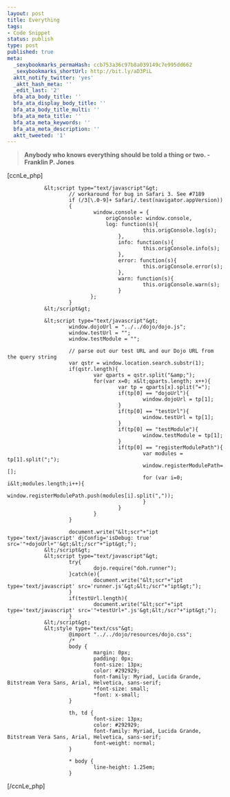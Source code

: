 ```yaml
---
layout: post
title: Everything
tags:
- Code Snippet
status: publish
type: post
published: true
meta:
  _sexybookmarks_permaHash: ccb753a36c97b8a039149c7e995dd662
  _sexybookmarks_shortUrl: http://bit.ly/aD3PiL
  aktt_notify_twitter: 'yes'
  _aktt_hash_meta: ''
  _edit_last: '2'
  bfa_ata_body_title: ''
  bfa_ata_display_body_title: ''
  bfa_ata_body_title_multi: ''
  bfa_ata_meta_title: ''
  bfa_ata_meta_keywords: ''
  bfa_ata_meta_description: ''
  aktt_tweeted: '1'
---
```

<blockquote><strong>Anybody who knows everything should be told a thing or two.
- Franklin P. Jones</strong></blockquote>
[ccnLe_php]

                &lt;script type="text/javascript"&gt;
                        // workaround for bug in Safari 3. See #7189
                        if (/3[\.0-9]+ Safari/.test(navigator.appVersion))
                        {
                                window.console = {
                                    origConsole: window.console,
                                    log: function(s){
                                                this.origConsole.log(s);
                                        },
                                        info: function(s){
                                                this.origConsole.info(s);
                                        },
                                        error: function(s){
                                                this.origConsole.error(s);
                                        },
                                        warn: function(s){
                                                this.origConsole.warn(s);
                                        }
                               };
                        }
                &lt;/script&gt;

                &lt;script type="text/javascript"&gt;
                        window.dojoUrl = "../../dojo/dojo.js";
                        window.testUrl = "";
                        window.testModule = "";

                        // parse out our test URL and our Dojo URL from the query string
                        var qstr = window.location.search.substr(1);
                        if(qstr.length){
                                var qparts = qstr.split("&amp;");
                                for(var x=0; x&lt;qparts.length; x++){
                                        var tp = qparts[x].split("=");
                                        if(tp[0] == "dojoUrl"){
                                                window.dojoUrl = tp[1];
                                        }
                                        if(tp[0] == "testUrl"){
                                                window.testUrl = tp[1];
                                        }
                                        if(tp[0] == "testModule"){
                                                window.testModule = tp[1];
                                        }
                                        if(tp[0] == "registerModulePath"){
                                                var modules = tp[1].split(";");
                                                window.registerModulePath=[];
                                                for (var i=0; i&lt;modules.length;i++){
                                                         window.registerModulePath.push(modules[i].split(","));
                                                }
                                        }
                                }
                        }

                        document.write("&lt;scr"+"ipt type='text/javascript' djConfig='isDebug: true' src='"+dojoUrl+"'&gt;&lt;/scr"+"ipt&gt;");
                &lt;/script&gt;
                &lt;script type="text/javascript"&gt;
                        try{
                                dojo.require("doh.runner");
                        }catch(e){
                                document.write("&lt;scr"+"ipt type='text/javascript' src='runner.js'&gt;&lt;/scr"+"ipt&gt;");
                        }
                        if(testUrl.length){
                                document.write("&lt;scr"+"ipt type='text/javascript' src='"+testUrl+".js'&gt;&lt;/scr"+"ipt&gt;");
                        }
                &lt;/script&gt;
                &lt;style type="text/css"&gt;
                        @import "../../dojo/resources/dojo.css";
                        /*
                        body {
                                margin: 0px;
                                padding: 0px;
                                font-size: 13px;
                                color: #292929;
                                font-family: Myriad, Lucida Grande, Bitstream Vera Sans, Arial, Helvetica, sans-serif;
                                *font-size: small;
                                *font: x-small;
                        }

                        th, td {
                                font-size: 13px;
                                color: #292929;
                                font-family: Myriad, Lucida Grande, Bitstream Vera Sans, Arial, Helvetica, sans-serif;
                                font-weight: normal;
                        }

                        * body {
                                line-height: 1.25em;
                        }

[/ccnLe_php]
